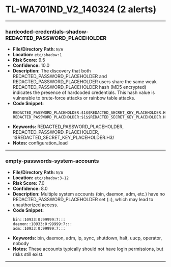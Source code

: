 # TL-WA701ND_V2_140324 (2 alerts)

---

### hardcoded-credentials-shadow-REDACTED_PASSWORD_PLACEHOLDER

- **File/Directory Path:** `N/A`
- **Location:** `etc/shadow:1`
- **Risk Score:** 9.5
- **Confidence:** 10.0
- **Description:** The discovery that both REDACTED_PASSWORD_PLACEHOLDER and REDACTED_PASSWORD_PLACEHOLDER users share the same weak REDACTED_PASSWORD_PLACEHOLDER hash (MD5 encrypted) indicates the presence of hardcoded credentials. This hash value is vulnerable to brute-force attacks or rainbow table attacks.
- **Code Snippet:**
  ```
  REDACTED_PASSWORD_PLACEHOLDER:$1$$REDACTED_SECRET_KEY_PLACEHOLDER.H3/:10933:0:99999:7:::
  REDACTED_PASSWORD_PLACEHOLDER:$1$$REDACTED_SECRET_KEY_PLACEHOLDER.H3/:10933:0:99999:7:::
  ```
- **Keywords:** REDACTED_PASSWORD_PLACEHOLDER, REDACTED_PASSWORD_PLACEHOLDER, $1$$REDACTED_SECRET_KEY_PLACEHOLDER.H3/
- **Notes:** configuration_load

---
### empty-passwords-system-accounts

- **File/Directory Path:** `N/A`
- **Location:** `etc/shadow:3-12`
- **Risk Score:** 7.0
- **Confidence:** 8.0
- **Description:** Multiple system accounts (bin, daemon, adm, etc.) have no REDACTED_PASSWORD_PLACEHOLDER set (::), which may lead to unauthorized access.
- **Code Snippet:**
  ```
  bin::10933:0:99999:7:::
  daemon::10933:0:99999:7:::
  adm::10933:0:99999:7:::
  ```
- **Keywords:** bin, daemon, adm, lp, sync, shutdown, halt, uucp, operator, nobody
- **Notes:** These accounts typically should not have login permissions, but risks still exist.

---
